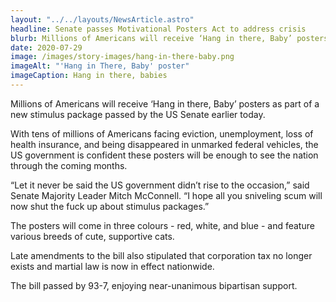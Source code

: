 ```yaml
---
layout: "../../layouts/NewsArticle.astro"
headline: Senate passes Motivational Posters Act to address crisis
blurb: Millions of Americans will receive ‘Hang in there, Baby’ posters as part of a new stimulus package passed by the US Senate earlier today.
date: 2020-07-29
image: /images/story-images/hang-in-there-baby.png
imageAlt: "'Hang in There, Baby' poster"
imageCaption: Hang in there, babies
---
```


Millions of Americans will receive ‘Hang in there, Baby’ posters as part of a new stimulus package passed by the US Senate earlier today.

With tens of millions of Americans facing eviction, unemployment, loss of health insurance, and being disappeared in unmarked federal vehicles, the US government is confident these posters will be enough to see the nation through the coming months.

“Let it never be said the US government didn’t rise to the occasion,” said Senate Majority Leader Mitch McConnell. “I hope all you sniveling scum will now shut the fuck up about stimulus packages.”

The posters will come in three colours - red, white, and blue - and feature various breeds of cute, supportive cats.

Late amendments to the bill also stipulated that corporation tax no longer exists and martial law is now in effect nationwide.

The bill passed by 93-7, enjoying near-unanimous bipartisan support.
